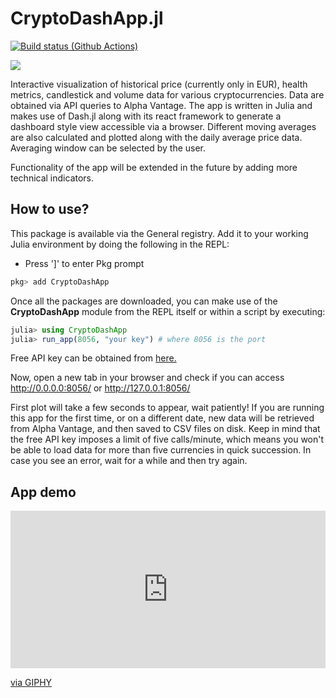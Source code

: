 # CryptoDashApp.jl

[![Build status (Github Actions)](https://github.com/vnegi10/CryptoDashApp.jl/workflows/CI/badge.svg)](https://github.com/vnegi10/CryptoDashApp.jl/actions)

[![](https://img.shields.io/badge/docs-stable-blue.svg)](https://vnegi10.github.io/CryptoDashApp.jl/stable)

Interactive visualization of historical price (currently only in EUR), health metrics, candlestick and volume data for various cryptocurrencies. Data are obtained via API queries to Alpha Vantage. 
The app is written in Julia and makes use of Dash.jl along with its react framework to generate a dashboard style view accessible via a browser. 
Different moving averages are also calculated and plotted along with the daily average price data. Averaging window can be selected by the user.

Functionality of the app will be extended in the future by adding more technical indicators.

## How to use?

This package is available via the General registry. Add it to your working Julia environment by doing the following in the REPL:
* Press ']' to enter Pkg prompt

```julia
pkg> add CryptoDashApp
```   

Once all the packages are downloaded, you can make use of the **CryptoDashApp** module from the REPL itself or within a script by executing:

```julia
julia> using CryptoDashApp
julia> run_app(8056, "your key") # where 8056 is the port
```  

Free API key can be obtained from [here.](https://www.alphavantage.co/support/#api-key)
    
Now, open a new tab in your browser and check if you can access http://0.0.0.0:8056/ or http://127.0.0.1:8056/

First plot will take a few seconds to appear, wait patiently! If you are running this app for the first time, or on a different date, new data will be retrieved from Alpha Vantage, and then saved to CSV files on disk. Keep in mind that the free API key imposes a limit of five calls/minute, which means you won't be able to load data for more than five currencies in quick succession. In case you see an error, wait for a while and then try again.

## App demo

<div style="width:100%;height:0;padding-bottom:50%;position:relative;"><iframe src="https://giphy.com/embed/gn6DV7p7Wbh15FdWMX" width="100%" height="100%" style="position:absolute" frameBorder="0" class="giphy-embed" allowFullScreen></iframe></div><p><a href="https://giphy.com/gifs/blockchain-julia-language-cryptodashapp-gn6DV7p7Wbh15FdWMX">via GIPHY</a></p>